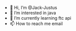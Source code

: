 - 👋 Hi, I’m @Jack-Justus
- 👀 I’m interested in java
- 🌱 I’m currently learning ftc api
- 📫 How to reach me email
